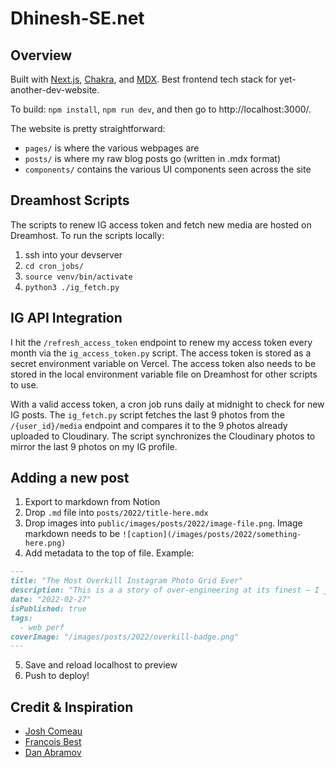 # Dhinesh-SE.net
## Overview

Built with [Next.js](https://nextjs.org/), [Chakra](https://chakra-ui.com/), and [MDX](https://mdxjs.com/). Best frontend tech stack for yet-another-dev-website.

To build: `npm install`, `npm run dev`, and then go to http://localhost:3000/.

The website is pretty straightforward:

- `pages/` is where the various webpages are
- `posts/` is where my raw blog posts go (written in .mdx format)
- `components/` contains the various UI components seen across the site

## Dreamhost Scripts

The scripts to renew IG access token and fetch new media are hosted on Dreamhost.  To run the scripts locally:

1. ssh into your devserver
2. `cd cron_jobs/`
3. `source venv/bin/activate`
4. `python3 ./ig_fetch.py`

## IG API Integration

I hit the `/refresh_access_token` endpoint to renew my access token every month via the `ig_access_token.py` script.  The access token is stored as a secret environment variable on Vercel.  The access token also needs to be stored in the local environment variable file on Dreamhost for other scripts to use.

With a valid access token, a cron job runs daily at midnight to check for new IG posts.  The `ig_fetch.py` script fetches the last 9 photos from the `/{user_id}/media` endpoint and compares it to the 9 photos already uploaded to Cloudinary.  The script synchronizes the Cloudinary photos to mirror the last 9 photos on my IG profile.  

## Adding a new post

1. Export to markdown from Notion
2. Drop `.md` file into `posts/2022/title-here.mdx`
3. Drop images into `public/images/posts/2022/image-file.png`. Image markdown needs to be `![caption](/images/posts/2022/something-here.png)`
4. Add metadata to the top of file. Example:
```md
---
title: "The Most Overkill Instagram Photo Grid Ever"
description: "This is a a story of over-engineering at its finest — I just built the most overkill Instagram photo grid for fun."
date: "2022-02-27"
isPublished: true
tags:
  - web perf
coverImage: "/images/posts/2022/overkill-badge.png"
---
```
5. Save and reload localhost to preview
6. Push to deploy!

## Credit & Inspiration

- [Josh Comeau](https://www.joshwcomeau.com/)
- [Francois Best](https://francoisbest.com/)
- [Dan Abramov](https://overreacted.io/)
